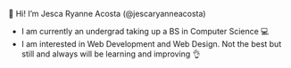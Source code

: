 👋 Hi! I’m Jesca Ryanne Acosta (@jescaryanneacosta)
- I am currently an undergrad taking up a BS in Computer Science 💻
- I am interested in Web Development and Web Design. Not the best but still and always will be learning and improving 👌

<!---
jescaryanneacosta/jescaryanneacosta is a ✨ special ✨ repository because its `README.md` (this file) appears on your GitHub profile.
You can click the Preview link to take a look at your changes.
--->
